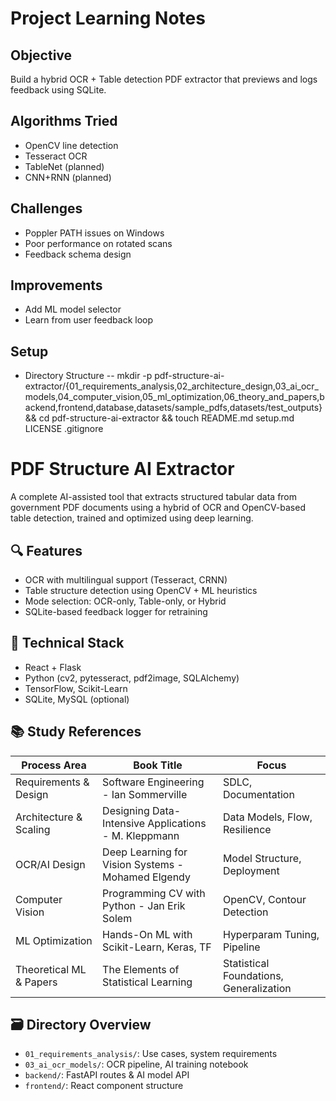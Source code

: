 # Project Learning Notes

## Objective
Build a hybrid OCR + Table detection PDF extractor that previews and logs feedback using SQLite.

## Algorithms Tried
- OpenCV line detection
- Tesseract OCR
- TableNet (planned)
- CNN+RNN (planned)

## Challenges
- Poppler PATH issues on Windows
- Poor performance on rotated scans
- Feedback schema design

## Improvements
- Add ML model selector
- Learn from user feedback loop


## Setup
- Directory Structure
-- mkdir -p pdf-structure-ai-extractor/{01_requirements_analysis,02_architecture_design,03_ai_ocr_models,04_computer_vision,05_ml_optimization,06_theory_and_papers,backend,frontend,database,datasets/sample_pdfs,datasets/test_outputs} && cd pdf-structure-ai-extractor && touch README.md setup.md LICENSE .gitignore
 

 # PDF Structure AI Extractor

A complete AI-assisted tool that extracts structured tabular data from government PDF documents using a hybrid of OCR and OpenCV-based table detection, trained and optimized using deep learning.

## 🔍 Features
- OCR with multilingual support (Tesseract, CRNN)
- Table structure detection using OpenCV + ML heuristics
- Mode selection: OCR-only, Table-only, or Hybrid
- SQLite-based feedback logger for retraining

## 🧠 Technical Stack
- React + Flask
- Python (cv2, pytesseract, pdf2image, SQLAlchemy)
- TensorFlow, Scikit-Learn
- SQLite, MySQL (optional)

## 📚 Study References
| Process Area                | Book Title                                                | Focus                                  |
|----------------------------|-----------------------------------------------------------|----------------------------------------|
| Requirements & Design      | Software Engineering - Ian Sommerville                   | SDLC, Documentation                    |
| Architecture & Scaling     | Designing Data-Intensive Applications - M. Kleppmann     | Data Models, Flow, Resilience          |
| OCR/AI Design              | Deep Learning for Vision Systems - Mohamed Elgendy       | Model Structure, Deployment            |
| Computer Vision            | Programming CV with Python - Jan Erik Solem             | OpenCV, Contour Detection              |
| ML Optimization            | Hands-On ML with Scikit-Learn, Keras, TF                 | Hyperparam Tuning, Pipeline            |
| Theoretical ML & Papers    | The Elements of Statistical Learning                     | Statistical Foundations, Generalization|

## 🗃️ Directory Overview
- `01_requirements_analysis/`: Use cases, system requirements
- `03_ai_ocr_models/`: OCR pipeline, AI training notebook
- `backend/`: FastAPI routes & AI model API
- `frontend/`: React component structure
